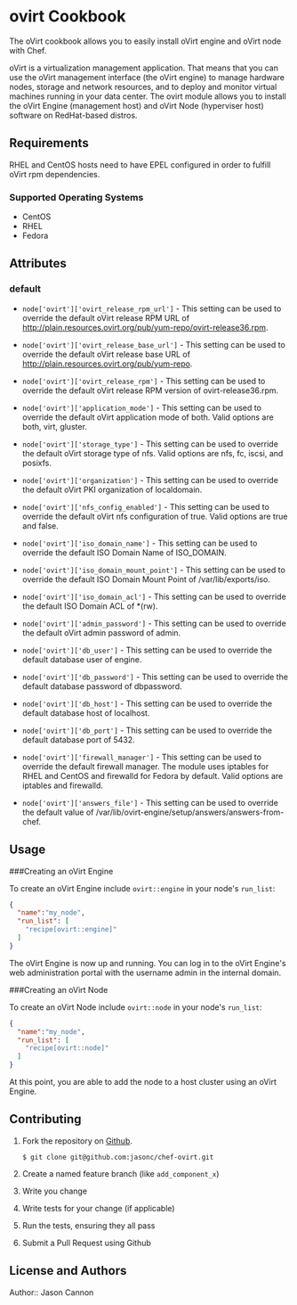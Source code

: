 ovirt Cookbook
==============
The oVirt cookbook allows you to easily install oVirt engine and oVirt node with Chef.

oVirt is a virtualization management application. That means that you can use the oVirt management interface (the oVirt engine) to manage hardware nodes, storage and network resources, and to deploy and monitor virtual machines running in your data center. The ovirt module allows you to install the oVirt Engine (management host) and oVirt Node (hyperviser host) software on RedHat-based distros.

Requirements
------------
RHEL and CentOS hosts need to have EPEL configured in order to fulfill oVirt rpm dependencies.

### Supported Operating Systems
- CentOS
- RHEL
- Fedora

Attributes
----------

### default

* `node['ovirt']['ovirt_release_rpm_url']` - This setting can be used to override the default oVirt release RPM URL of http://plain.resources.ovirt.org/pub/yum-repo/ovirt-release36.rpm.

* `node['ovirt']['ovirt_release_base_url']` - This setting can be used to override the default oVirt release base URL of http://plain.resources.ovirt.org/pub/yum-repo.

* `node['ovirt']['ovirt_release_rpm']` - This setting can be used to override the default oVirt release RPM version of ovirt-release36.rpm.

* `node['ovirt']['application_mode']` - This setting can be used to override the default oVirt application mode of both.  Valid options are both, virt, gluster.

* `node['ovirt']['storage_type']` - This setting can be used to override the default oVirt storage type of nfs.  Valid options are nfs, fc, iscsi, and posixfs.

* `node['ovirt']['organization']` - This setting can be used to override the default oVirt PKI organization of localdomain.

* `node['ovirt']['nfs_config_enabled']` - This setting can be used to override the default oVirt nfs configuration of true.  Valid options are true and false.

* `node['ovirt']['iso_domain_name']` - This setting can be used to override the default ISO Domain Name of ISO_DOMAIN.

* `node['ovirt']['iso_domain_mount_point']` - This setting can be used to override the default ISO Domain Mount Point of /var/lib/exports/iso.

* `node['ovirt']['iso_domain_acl']` - This setting can be used to override the default ISO Domain ACL of *(rw).

* `node['ovirt']['admin_password']` - This setting can be used to override the default oVirt admin password of admin.

* `node['ovirt']['db_user']` - This setting can be used to override the default database user of engine.

* `node['ovirt']['db_password']` - This setting can be used to override the default database password of dbpassword.

* `node['ovirt']['db_host']` - This setting can be used to override the default database host of localhost.

* `node['ovirt']['db_port']` - This setting can be used to override the default database port of 5432.

* `node['ovirt']['firewall_manager']` - This setting can be used to override the default firewall manager.  The module uses iptables for RHEL and CentOS and firewalld for Fedora by default.  Valid options are iptables and firewalld.

* `node['ovirt']['answers_file']` - This setting can be used to override the default value of /var/lib/ovirt-engine/setup/answers/answers-from-chef.


Usage
-----

###Creating an oVirt Engine

To create an oVirt Engine include `ovirt::engine` in your node's `run_list`:

```json
{
  "name":"my_node",
  "run_list": [
    "recipe[ovirt::engine]"
  ]
}
```

The oVirt Engine is now up and running. You can log in to the oVirt Engine's web administration portal with the username admin in the internal domain.


###Creating an oVirt Node

To create an oVirt Node include `ovirt::node` in your node's `run_list`:

```json
{
  "name":"my_node",
  "run_list": [
    "recipe[ovirt::node]"
  ]
}
```

At this point, you are able to add the node to a host cluster using an oVirt Engine.


Contributing
------------

1. Fork the repository on [Github](https://github.com/jasonc/chef-ovirt).

	`$ git clone git@github.com:jasonc/chef-ovirt.git`

2. Create a named feature branch (like `add_component_x`)

3. Write you change

4. Write tests for your change (if applicable)

5. Run the tests, ensuring they all pass

6. Submit a Pull Request using Github


License and Authors
-------------------
Author:: Jason Cannon
